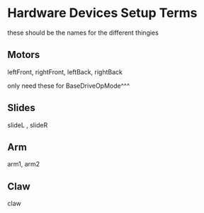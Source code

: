 # Hardware Devices Setup Terms

these should be the names for the different thingies

## Motors

leftFront,
rightFront,
leftBack,
rightBack

only need these for BaseDriveOpMode^^^
## Slides

slideL
, slideR

## Arm

arm1, arm2

## Claw

claw